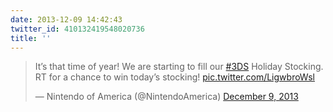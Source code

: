 ```yaml
---
date: 2013-12-09 14:42:43
twitter_id: 410132419548020736
title: ''
---
```


<blockquote class="twitter-tweet"><p lang="en" dir="ltr">It’s that time of year! We are starting to fill our <a href="https://twitter.com/hashtag/3DS?src=hash&amp;ref_src=twsrc%5Etfw">#3DS</a> Holiday Stocking. RT for a chance to win today’s stocking! <a href="http://t.co/LigwbroWsl">pic.twitter.com/LigwbroWsl</a></p>&mdash; Nintendo of America (@NintendoAmerica) <a href="https://twitter.com/NintendoAmerica/status/410106591925788672?ref_src=twsrc%5Etfw">December 9, 2013</a></blockquote>
<script async src="https://platform.twitter.com/widgets.js" charset="utf-8"></script>
